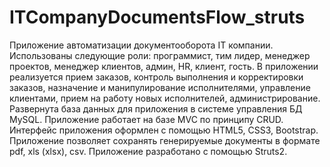 # ITCompanyDocumentsFlow_struts
Приложение автоматизации документооборота IT компании. Использованы следующие роли: программист, тим лидер, менеджер проектов, менеджер клиентов, админ, HR, клиент, гость. В приложении реализуется прием заказов, контроль выполнения и корректировки заказов, назначение и манипулирование исполнителями, управление клиентами, прием на работу новых исполнителей, администрирование. Развернута база данных для приложения в системе управления БД MySQL. Приложение работает на базе MVC по принципу CRUD. Интерфейс приложения оформлен с помощью HTML5, CSS3, Bootstrap. Приложение позволяет сохранять генерируемые документы в формате pdf, xls (xlsx), csv. Приложение разработано c помощью Struts2.
